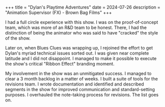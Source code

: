 +++
title = "Dylan's Playtime Adventures"
date = 2024-07-26
description = "Animation Supervisor (FX) - Brown Bag Films"
+++

I had a full circle experience with this show.  I was on the proof-of-concept team, which was more of an R&D team to be honest.  There, I had the distinction of being the animator who was said to have "cracked" the style of the show.  

Later on, when Blues Clues was wrapping up, I rejoined the effort to get Dylan's myriad technical issues sorted out.  I was given near complete latitude and I did not disappoint.  I managed to make it possible to execute the show's critical "Ribbon Effect" branding moment.  

My involvement in the show was an unmitigated success.  I managed to clear a 3 month backlog in a matter of weeks.  I built a suite of tools for the revisions team.  I wrote documentation and identified and described segments in the show for improved communication and standard-setting purposes.  I overhauled the note-taking process for revisions.  The list goes on. 